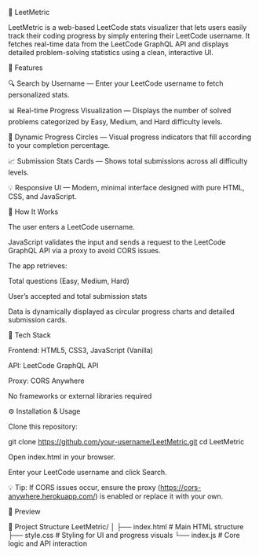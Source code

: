 🧮 LeetMetric

LeetMetric is a web-based LeetCode stats visualizer that lets users easily track their coding progress by simply entering their LeetCode username. It fetches real-time data from the LeetCode GraphQL API and displays detailed problem-solving statistics using a clean, interactive UI.

🚀 Features

🔍 Search by Username — Enter your LeetCode username to fetch personalized stats.

📊 Real-time Progress Visualization — Displays the number of solved problems categorized by Easy, Medium, and Hard difficulty levels.

🧩 Dynamic Progress Circles — Visual progress indicators that fill according to your completion percentage.

📈 Submission Stats Cards — Shows total submissions across all difficulty levels.

💡 Responsive UI — Modern, minimal interface designed with pure HTML, CSS, and JavaScript.

🧠 How It Works

The user enters a LeetCode username.

JavaScript validates the input and sends a request to the LeetCode GraphQL API via a proxy to avoid CORS issues.

The app retrieves:

Total questions (Easy, Medium, Hard)

User’s accepted and total submission stats

Data is dynamically displayed as circular progress charts and detailed submission cards.

🧰 Tech Stack

Frontend: HTML5, CSS3, JavaScript (Vanilla)

API: LeetCode GraphQL API

Proxy: CORS Anywhere

No frameworks or external libraries required

⚙️ Installation & Usage

Clone this repository:

git clone https://github.com/your-username/LeetMetric.git
cd LeetMetric


Open index.html in your browser.

Enter your LeetCode username and click Search.

💡 Tip: If CORS issues occur, ensure the proxy (https://cors-anywhere.herokuapp.com/) is enabled or replace it with your own.

📸 Preview

📂 Project Structure
LeetMetric/
│
├── index.html      # Main HTML structure
├── style.css       # Styling for UI and progress visuals
└── index.js        # Core logic and API interaction
